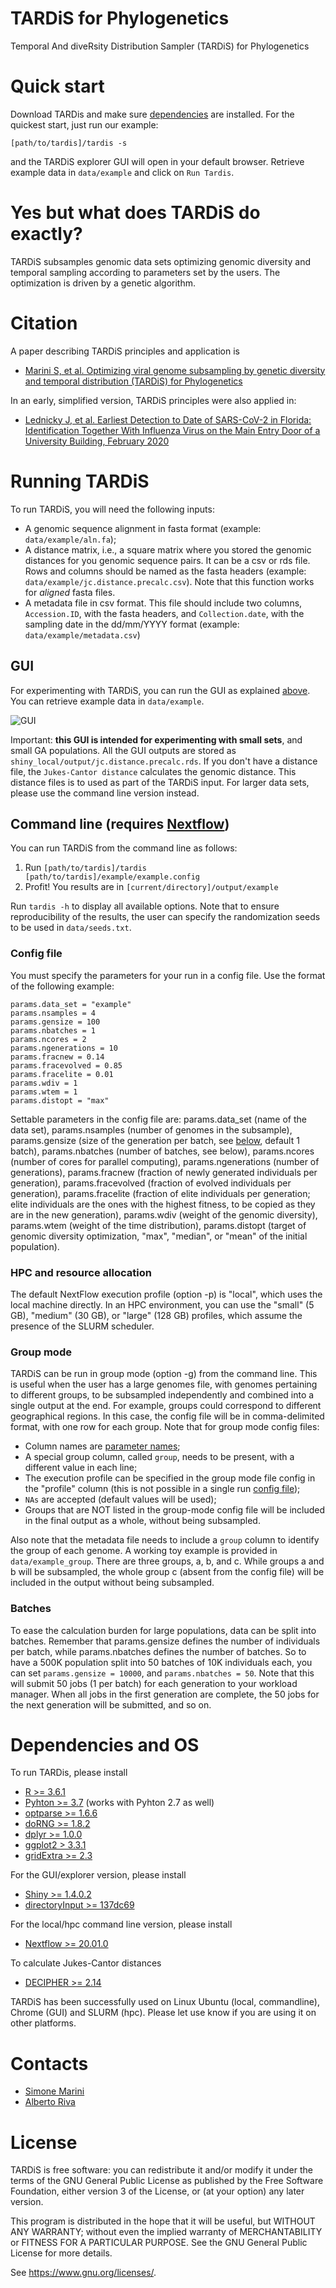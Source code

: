 # TARDiS for Phylogenetics
Temporal And diveRsity Distribution Sampler (TARDiS) for Phylogenetics

# Quick start
Download TARDis and make sure [dependencies](#Dependendencies-and-OS) are installed. For the quickest start, just run our example:

`[path/to/tardis]/tardis -s`

and the TARDiS explorer GUI will open in your default browser. Retrieve example data in `data/example` and click on `Run Tardis`.

# Yes but what does TARDiS do exactly?
TARDiS subsamples genomic data sets optimizing genomic diversity and temporal sampling according to parameters set by the users. The optimization is driven by a genetic algorithm.

# Citation
A paper describing TARDiS principles and application is

* [Marini S, et al. Optimizing viral genome subsampling by genetic diversity and temporal distribution (TARDiS) for Phylogenetics](https://www.biorxiv.org/content/10.1101/2021.01.15.426832v1)

In an early, simplified version, TARDiS principles were also applied in:

* [Lednicky J, et al. Earliest Detection to Date of SARS-CoV-2 in Florida: Identification Together With Influenza Virus on the Main Entry Door of a University Building, February 2020](https://www.researchsquare.com/article/rs-87486/v1)

# Running TARDiS
To run TARDiS, you will need the following inputs:

* A genomic sequence alignment in fasta format (example: `data/example/aln.fa`);
* A distance matrix, i.e., a square matrix where you stored the genomic distances for you genomic sequence pairs. It can be a csv or rds file. Rows and columns should be named as the fasta headers (example: `data/example/jc.distance.precalc.csv`). Note that this function works for *aligned* fasta files.
* A metadata file in csv format. This file should include two columns, `Accession.ID`, with the fasta headers, and `Collection.date`, with the sampling date in the dd/mm/YYYY format (example: `data/example/metadata.csv`)

## GUI
For experimenting with TARDiS, you can run the GUI as explained [above](#quick-start). You can retrieve example data in `data/example`.

![GUI](/shiny_local/gui.png)

Important: **this GUI is intended for experimenting with small sets**, and small GA populations. All the GUI outputs are stored as `shiny_local/output/jc.distance.precalc.rds`. If you don't have a distance file, the `Jukes-Cantor distance` calculates the genomic distance. This distance files is to used as part of the TARDiS input. For larger data sets, please use the command line version instead. 

## Command line (requires [Nextflow](https://www.nextflow.io/))
You can run TARDiS from the command line as follows:

1. Run `[path/to/tardis]/tardis [path/to/tardis]/example/example.config`
2. Profit! You results are in `[current/directory]/output/example`

Run `tardis -h` to display all available options. Note that to ensure reproducibility of the results, the user can specify the randomization seeds to be used in `data/seeds.txt`.

### Config file
You must specify the parameters for your run in a config file. Use the format of the following example:
```
params.data_set = "example"
params.nsamples = 4
params.gensize = 100
params.nbatches = 1
params.ncores = 2
params.ngenerations = 10
params.fracnew = 0.14
params.fracevolved = 0.85
params.fracelite = 0.01
params.wdiv = 1
params.wtem = 1
params.distopt = "max"
```
Settable parameters in the config file are: params.data_set (name of the data set), params.nsamples (number of genomes in the subsample), params.gensize (size of the generation per batch, see [below](#batches), default 1 batch), params.nbatches (number of batches, see below), params.ncores (number of cores for parallel computing), params.ngenerations (number of generations), params.fracnew (fraction of newly generated individuals per generation), params.fracevolved (fraction of evolved individuals per generation), params.fracelite (fraction of elite individuals per generation; elite individuals are the ones with the highest fitness, to be copied as they are in the new generation), params.wdiv (weight of the genomic diversity), params.wtem (weight of the time distribution), params.distopt (target of genomic diversity optimization, "max", "median", or "mean" of the initial population).

### HPC and resource allocation
The default NextFlow execution profile (option -p) is "local", which uses the local machine directly. In an HPC environment, you can use the "small" (5 GB), "medium" (30 GB), or "large" (128 GB) profiles, which assume the presence of the SLURM scheduler.

### Group mode
TARDiS can be run in group mode (option -g) from the command line. This is useful when the user has a large genomes file, with genomes pertaining to different groups, to be subsampled independently and combined into a single output at the end. For example, groups could correspond to different geographical regions. 
In this case, the config file will be in comma-delimited format, with one row for each group. Note that for group mode config files:
* Column names are [parameter names](#parameters);
* A special group column, called `group`, needs to be present, with a different value in each line;
* The execution profile can be specified in the group mode file config in the "profile" column (this is not possible in a single run [config file](#config-file));
* `NAs` are accepted (default values will be used);
* Groups that are NOT listed in the group-mode config file will be included in the final output as a whole, without being subsampled.

Also note that the metadata file needs to include a `group` column to identify the group of each genome.
A working toy example is provided in `data/example_group`. There are three groups, a, b, and c. While groups a and b will be subsampled, the whole group c (absent from the config file) will be included in the output without being subsampled.

### Batches
To ease the calculation burden for large populations, data can be split into batches. Remember that params.gensize defines the number of individuals per batch, while params.nbatches
defines the number of batches. So to have a 500K population split into 50 batches of 10K individuals each, you can set `params.gensize = 10000`, and `params.nbatches = 50`. Note that this will submit 50 jobs (1 per batch) for each generation to your workload manager. When all jobs in the first generation are  complete, the 50 jobs for the next generation will be submitted, and so on.

# Dependencies and OS
To run TARDis, please install
* [R >= 3.6.1](https://www.r-project.org/)
* [Pyhton >= 3.7](https://www.python.org/) (works with Pyhton 2.7 as well)
* [optparse >= 1.6.6](https://cran.r-project.org/web/packages/optparse/index.html)
* [doRNG >= 1.8.2](https://cran.r-project.org/web/packages/doRNG/index.html)
* [dplyr >= 1.0.0](https://cran.r-project.org/web/packages/dplyr/index.html)
* [ggplot2 > 3.3.1](https://cran.r-project.org/web/packages/ggplot2/index.html)
* [gridExtra >= 2.3](https://cran.r-project.org/web/packages/gridExtra/index.html)

For the GUI/explorer version, please install
* [Shiny >= 1.4.0.2](https://www.r-project.org/nosvn/pandoc/shiny.html)
* [directoryInput >= 137dc69](https://github.com/wleepang/shiny-directory-input)

For the local/hpc command line version, please install
* [Nextflow >= 20.01.0](https://www.nextflow.io/docs/latest/getstarted.html)

To calculate Jukes-Cantor distances
* [DECIPHER >= 2.14](https://bioconductor.org/packages/release/bioc/html/DECIPHER.html)

TARDiS has been successfully used on Linux Ubuntu (local, commandline), Chrome (GUI) and SLURM (hpc). Please let use know if you are using it on other platforms.

# Contacts
* [Simone Marini](https://github.com/smarini)
* [Alberto Riva](https://github.com/albertoriva)

# License
TARDiS is free software: you can redistribute it and/or modify
it under the terms of the GNU General Public License as published by
the Free Software Foundation, either version 3 of the License, or
(at your option) any later version.

This program is distributed in the hope that it will be useful,
but WITHOUT ANY WARRANTY; without even the implied warranty of
MERCHANTABILITY or FITNESS FOR A PARTICULAR PURPOSE.  See the
GNU General Public License for more details.

See <https://www.gnu.org/licenses/>.

